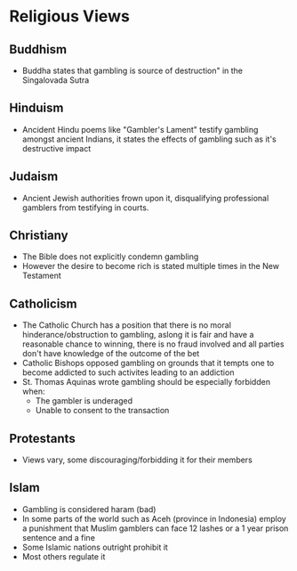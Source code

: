 # Religious Views

## Buddhism

- Buddha states that gambling is source of destruction" in the Singalovada Sutra

## Hinduism

- Ancident Hindu poems like "Gambler's Lament" testify gambling amongst ancient Indians, it states the effects of gambling such as it's destructive impact

## Judaism

- Ancient Jewish authorities frown upon it, disqualifying professional gamblers from testifying in courts.

## Christiany

- The Bible does not explicitly condemn gambling
- However the desire to become rich is stated multiple times in the New Testament

## Catholicism

- The Catholic Church has a position that there is no moral hinderance/obstruction to gambling, aslong it is fair and have a reasonable chance to winning, there is no fraud involved and all parties don't have knowledge of the outcome of the bet
- Catholic Bishops opposed gambling on grounds that it tempts one to become addicted to such activites leading to an addiction
- St. Thomas Aquinas wrote gambling should be especially forbidden when:
	- The gambler is underaged
	- Unable to consent to the transaction

## Protestants

- Views vary, some discouraging/forbidding it for their members

## Islam

- Gambling is considered haram (bad)
- In some parts of the world such as Aceh (province in Indonesia) employ a punishment that Muslim gamblers can face 12 lashes or a 1 year prison sentence and a fine
- Some Islamic nations outright prohibit it
- Most others regulate it
